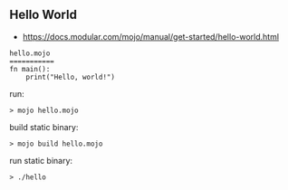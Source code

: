 ## Hello World

* https://docs.modular.com/mojo/manual/get-started/hello-world.html

```
hello.mojo
===========
fn main():
    print("Hello, world!")

```

run:

    > mojo hello.mojo

build static binary:

    > mojo build hello.mojo

run static binary:
    
    > ./hello